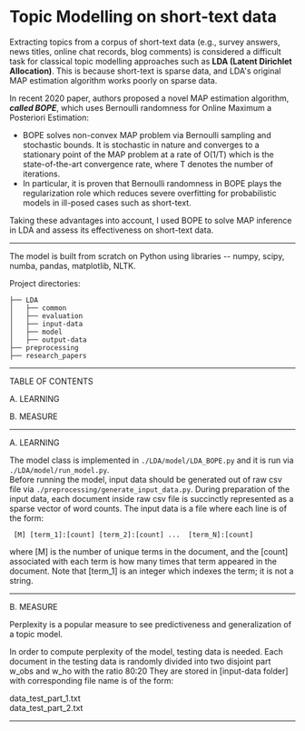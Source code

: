 # Topic Modelling on short-text data 

Extracting topics from a corpus of short-text data (e.g., survey answers, news titles, online chat records, blog comments) is considered a difficult task for classical topic modelling approaches such as **LDA (Latent Dirichlet Allocation)**. This is because short-text is sparse data, and LDA's original MAP estimation algorithm works poorly on sparse data.

In recent 2020 paper, authors proposed a novel MAP estimation algorithm, ***called BOPE***, which uses Bernoulli randomness for Online Maximum a Posteriori Estimation:
- BOPE solves non-convex MAP problem via Bernoulli sampling and stochastic bounds. It is stochastic in nature and converges to a stationary point of the MAP problem at a rate of O(1/T) which is the state-of-the-art convergence rate, where T denotes the number of iterations.
- In particular, it is proven that Bernoulli randomness in BOPE plays the regularization role which reduces severe overfitting for probabilistic models in ill-posed cases such as short-text.

Taking these advantages into account, I used BOPE to solve MAP inference in LDA and assess its effectiveness on short-text data.

-------
The model is built from scratch on Python using libraries -- numpy, scipy, numba, pandas, matplotlib, NLTK.

Project directories:
```
├── LDA
│   ├── common
│   ├── evaluation
│   ├── input-data
│   ├── model
│   ├── output-data
├── preprocessing 
├── research_papers
```

------------------------------------------------------------------------
TABLE OF CONTENTS


A. LEARNING 


B. MEASURE


------------------------------------------------------------------------
A. LEARNING 

The model class is implemented in `./LDA/model/LDA_BOPE.py` and it is run via `./LDA/model/run_model.py`. \
Before running the model, input data should be generated out of raw csv file via `./preprocessing/generate_input_data.py`. During preparation of the input data, each document inside raw csv file is succinctly represented as a sparse vector of word counts. The input data is a file where each line is of the form:

     [M] [term_1]:[count] [term_2]:[count] ...  [term_N]:[count]

where [M] is the number of unique terms in the document, and the [count] associated with each term is how many times that term appeared in the document.  Note that [term_1] is an integer which indexes the term; it is not a string.

------------------------------------------------------------------------

B. MEASURE

Perplexity is a popular measure to see predictiveness and generalization of a topic model.

In order to compute perplexity of the model, testing data is needed. Each document in the testing data is randomly divided into two disjoint part w_obs and w_ho with the ratio 80:20
They are stored in [input-data folder] with corresponding file name is of the form:

data_test_part_1.txt\
data_test_part_2.txt

------------------------------------------------------------------------